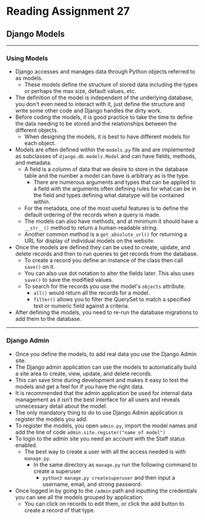 # Reading Assignment 27

## Django Models

---

### Using Models

- Django accesses and manages data through Python objects referred to as models.
  - These models define the structure of stored data including the types or perhaps the max size, default values, etc.
- The definition of the model is independent of the underlying database, you don't even need to interact with it, just define the structure and write some other code and Django handles the dirty work.
- Before coding the models, it is good practice to take the time to define the data needing to be stored and the relationships between the different objects.
  - When designing the models, it is best to have different models for each object.
- Models are often defined within the `models.py` file and are implemented as subclasses of `django.db.models.Model` and can have fields, methods, and metadata.
  - A field is a column of data that we desire to store in the database table and the number a model can have is arbitrary as is the type.
    - There are numerous arguments and types that can be applied to a field with the arguments often defining rules for what can be in the field and types defining what datatype will be contained within.
  - For the metadata, one of the most useful features is to define the default ordering of the records when a query is made.
  - The models can also have methods, and at minimum it should have a `__str__()` method to return a human-readable string.
  - Another common method is a `get_absolute_url()` for returning a URL for display of individual models on the website.
- Once the models are defined they can be used to create, update, and delete records and then to run queries to get records from the database.
  - To create a record you define an instance of the class then call `save()` on it.
  - You can also use dot notation to alter the fields later. This also uses `save()` to save the modified values.
  - To search for the records you use the model's `objects` attribute.
    - `all()` would return all the records for a model.
    - `filter()` allows you to filter the QuerySet to match a specified text or numeric field against a criteria.
- After defining the models, you need to re-run the database migrations to add them to the database.

---

### Django Admin

- Once you define the models, to add real data you use the Django Admin site.
- The Django admin application can use the models to automatically build a site area to create, view, update, and delete records.
- This can save time during development and makes it easy to test the models and get a feel for if you have the right data.
- It is recommended that the admin application be used for internal data management as it isn't the best interface for all users and reveals unnecessary detail about the model.
- The only mandatory thing to do to use Django Admin application is register the models you add.
- To register the models, you open `admin.py`, import the model names and add the line of code `admin.site.register("name of model")`
- To login to the admin site you need an account with the Staff status enabled.
  - The best way to create a user with all the access needed is with `manage.py`.
    - In the same directory as `manage.py` run the following command to create a superuser
      - `python3 manage.py createsuperuser` and then input a username, email, and strong password.
- Once logged in by going to the `/admin` path and inputting the credentials you can see all the models grouped by application.
  - You can click on records to edit them, or click the add button to create a record of that type.
